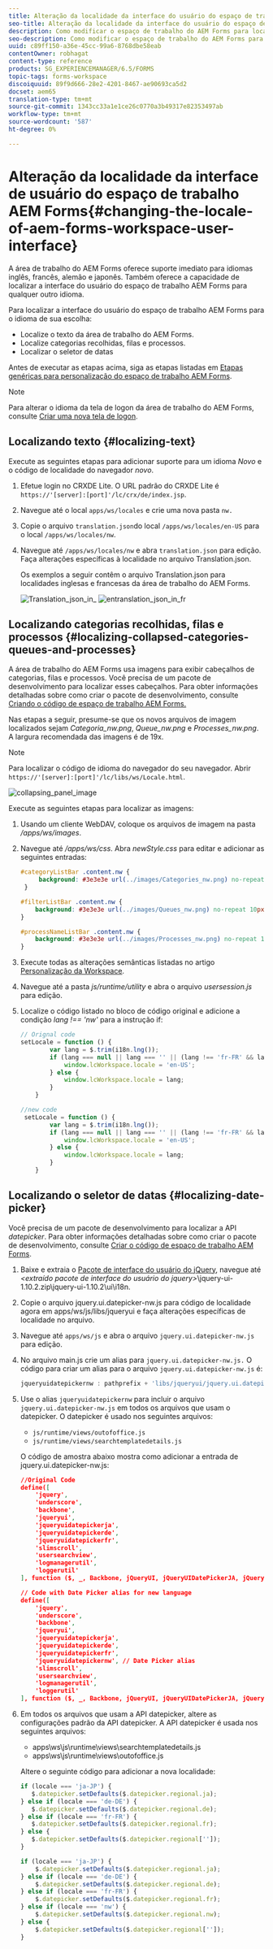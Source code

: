 ```yaml
---
title: Alteração da localidade da interface do usuário do espaço de trabalho do AEM Forms
seo-title: Alteração da localidade da interface do usuário do espaço de trabalho do AEM Forms
description: Como modificar o espaço de trabalho do AEM Forms para localizar texto, categorias recolhidas, filas e processos, e o seletor de datas na interface.
seo-description: Como modificar o espaço de trabalho do AEM Forms para localizar texto, categorias recolhidas, filas e processos, e o seletor de datas na interface.
uuid: c89ff150-a36e-45cc-99a6-8768dbe58eab
contentOwner: robhagat
content-type: reference
products: SG_EXPERIENCEMANAGER/6.5/FORMS
topic-tags: forms-workspace
discoiquuid: 89f9d666-28e2-4201-8467-ae90693ca5d2
docset: aem65
translation-type: tm+mt
source-git-commit: 1343cc33a1e1ce26c0770a3b49317e82353497ab
workflow-type: tm+mt
source-wordcount: '587'
ht-degree: 0%

---
```



# Alteração da localidade da interface de usuário do espaço de trabalho AEM Forms{#changing-the-locale-of-aem-forms-workspace-user-interface}

A área de trabalho do AEM Forms oferece suporte imediato para idiomas inglês, francês, alemão e japonês. Também oferece a capacidade de localizar a interface do usuário do espaço de trabalho AEM Forms para qualquer outro idioma.

Para localizar a interface do usuário do espaço de trabalho AEM Forms para o idioma de sua escolha:

* Localize o texto da área de trabalho do AEM Forms.
* Localize categorias recolhidas, filas e processos.
* Localizar o seletor de datas

Antes de executar as etapas acima, siga as etapas listadas em [Etapas genéricas para personalização do espaço de trabalho AEM Forms](../../forms/using/generic-steps-html-workspace-customization.md).

>[!NOTE]
>
>Para alterar o idioma da tela de logon da área de trabalho do AEM Forms, consulte [Criar uma nova tela de logon](../../forms/using/creating-new-login-screen.md).

## Localizando texto {#localizing-text}

Execute as seguintes etapas para adicionar suporte para um idioma *Novo* e o código de localidade do navegador *novo*.

1. Efetue login no CRXDE Lite.
O URL padrão do CRXDE Lite é `https://'[server]:[port]'/lc/crx/de/index.jsp`.
1. Navegue até o local `apps/ws/locales` e crie uma nova pasta `nw.`
1. Copie o arquivo `translation.json`do local `/apps/ws/locales/en-US` para o local `/apps/ws/locales/nw`.
1. Navegue até `/apps/ws/locales/nw` e abra `translation.json` para edição. Faça alterações específicas à localidade no arquivo Translation.json.

   Os exemplos a seguir contêm o arquivo Translation.json para localidades inglesas e francesas da área de trabalho do AEM Forms.

   ![Translation_json_in_](assets/translation_json_in_en.png) ![entranslation_json_in_fr](assets/translation_json_in_fr.png)

## Localizando categorias recolhidas, filas e processos {#localizing-collapsed-categories-queues-and-processes}

A área de trabalho do AEM Forms usa imagens para exibir cabeçalhos de categorias, filas e processos. Você precisa de um pacote de desenvolvimento para localizar esses cabeçalhos. Para obter informações detalhadas sobre como criar o pacote de desenvolvimento, consulte [Criando o código de espaço de trabalho AEM Forms.](introduction-customizing-html-workspace.md#building-html-workspace-code)

Nas etapas a seguir, presume-se que os novos arquivos de imagem localizados sejam *Categoria_nw.png*, *Queue_nw.png* e *Processes_nw.png*. A largura recomendada das imagens é de 19x.

>[!NOTE]
>
>Para localizar o código de idioma do navegador do seu navegador. Abrir `https://'[server]:[port]'/lc/libs/ws/Locale.html`.

![collapsing_panel_image](assets/collapsing_panels_image.png)

Execute as seguintes etapas para localizar as imagens:

1. Usando um cliente WebDAV, coloque os arquivos de imagem na pasta */apps/ws/images*.
1. Navegue até */apps/ws/css*. Abra *newStyle.css* para editar e adicionar as seguintes entradas:

   ```css
   #categoryListBar .content.nw {
        background: #3e3e3e url(../images/Categories_nw.png) no-repeat 10px 10px;
    }
   
   #filterListBar .content.nw {
       background: #3e3e3e url(../images/Queues_nw.png) no-repeat 10px 10px;
   }
   
   #processNameListBar .content.nw {
       background: #3e3e3e url(../images/Processes_nw.png) no-repeat 10px 10px;
   }
   ```

1. Execute todas as alterações semânticas listadas no artigo [Personalização da Workspace](../../forms/using/introduction-customizing-html-workspace.md).
1. Navegue até a pasta *js/runtime/utility* e abra o arquivo *usersession.js* para edição.
1. Localize o código listado no bloco de código original e adicione a condição *lang !== &#39;nw&#39;* para a instrução if:

   ```javascript
   // Orignal code
   setLocale = function () {
           var lang = $.trim(i18n.lng());
           if (lang === null || lang === '' || (lang !== 'fr-FR' && lang !== 'de-DE' && lang !== 'ja-JP')) {
               window.lcWorkspace.locale = 'en-US';
           } else {
               window.lcWorkspace.locale = lang;
           }
       }
   ```

   ```javascript
   //new code
    setLocale = function () {
           var lang = $.trim(i18n.lng());
           if (lang === null || lang === '' || (lang !== 'fr-FR' && lang !== 'de-DE' && lang !== 'ja-JP' && lang !== 'nw')) {
               window.lcWorkspace.locale = 'en-US';
           } else {
               window.lcWorkspace.locale = lang;
           }
       }
   ```

## Localizando o seletor de datas {#localizing-date-picker}

Você precisa de um pacote de desenvolvimento para localizar a API *datepicker*. Para obter informações detalhadas sobre como criar o pacote de desenvolvimento, consulte [Criar o código de espaço de trabalho AEM Forms](introduction-customizing-html-workspace.md#building-html-workspace-code).

1. Baixe e extraia o [Pacote de interface do usuário do jQuery](https://jqueryui.com/download/all/), navegue até *&lt;extraído pacote de interface do usuário do jquery>*\jquery-ui-1.10.2.zip\jquery-ui-1.10.2\ui\i18n.
1. Copie o arquivo jquery.ui.datepicker-nw.js para código de localidade agora em apps/ws/js/libs/jqueryui e faça alterações específicas de localidade no arquivo.
1. Navegue até `apps/ws/js` e abra o arquivo `jquery.ui.datepicker-nw.js` para edição.
1. No arquivo main.js crie um alias para `jquery.ui.datepicker-nw.js.` O código para criar um alias para o arquivo `jquery.ui.datepicker-nw.js` é:

   ```javascript
   jqueryuidatepickernw : pathprefix + 'libs/jqueryui/jquery.ui.datepicker-nw'
   ```

1. Use o alias `jqueryuidatepickernw` para incluir o arquivo `jquery.ui.datepicker-nw.js` em todos os arquivos que usam o datepicker. O datepicker é usado nos seguintes arquivos:

   * `js/runtime/views/outofoffice.js`
   * `js/runtime/views/searchtemplatedetails.js`

   O código de amostra abaixo mostra como adicionar a entrada de jquery.ui.datepicker-nw.js:

   ```json
   //Original Code
   define([
       'jquery',
       'underscore',
       'backbone',
       'jqueryui',
       'jqueryuidatepickerja',
       'jqueryuidatepickerde',
       'jqueryuidatepickerfr',
       'slimscroll',
       'usersearchview',
       'logmanagerutil',
       'loggerutil'
   ], function ($, _, Backbone, jQueryUI, jQueryUIDatePickerJA, jQueryUIDatePickerDE, jQueryUIDatePickerFR, slimScroll, UserSearch, LogManager, Logger) {
   ```

   ```json
   // Code with Date Picker alias for new language
   define([
       'jquery',
       'underscore',
       'backbone',
       'jqueryui',
       'jqueryuidatepickerja',
       'jqueryuidatepickerde',
       'jqueryuidatepickerfr',
       'jqueryuidatepickernw', // Date Picker alias
       'slimscroll',
       'usersearchview',
       'logmanagerutil',
       'loggerutil'
   ], function ($, _, Backbone, jQueryUI, jQueryUIDatePickerJA, jQueryUIDatePickerDE, jQueryUIDatePickerFR, jQueryUIDatePickerNW, slimScroll, UserSearch, LogManager, Logger) {
   ```

1. Em todos os arquivos que usam a API datepicker, altere as configurações padrão da API datepicker. A API datepicker é usada nos seguintes arquivos:

   * apps\ws\js\runtime\views\searchtemplatedetails.js
   * apps\ws\js\runtime\views\outofoffice.js

   Altere o seguinte código para adicionar a nova localidade:

   ```javascript
   if (locale === 'ja-JP') {
      $.datepicker.setDefaults($.datepicker.regional.ja);
   } else if (locale === 'de-DE') {
      $.datepicker.setDefaults($.datepicker.regional.de);
   } else if (locale === 'fr-FR') {
      $.datepicker.setDefaults($.datepicker.regional.fr);
   } else {
      $.datepicker.setDefaults($.datepicker.regional['']);
   }
   ```

   ```javascript
   if (locale === 'ja-JP') {
       $.datepicker.setDefaults($.datepicker.regional.ja);
   } else if (locale === 'de-DE') {
       $.datepicker.setDefaults($.datepicker.regional.de);
   } else if (locale === 'fr-FR') {
       $.datepicker.setDefaults($.datepicker.regional.fr);
   } else if (locale === 'nw') {
       $.datepicker.setDefaults($.datepicker.regional.nw);
   } else {
       $.datepicker.setDefaults($.datepicker.regional['']);
   }
   ```

